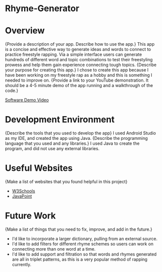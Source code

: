 # Rhyme-Generator
# Overview

{Provide a description of your app.  Describe how to use the app.}
This app is a concise and effective way to generate ideas and words to connect to practice freestyle rapping. Via a simple interface users can generate hundreds of different word and topic combinations to test their freestyling prowess and help them gain experience connecting tough topics. 
{Describe your purpose for creating this app.}
I chose to create this app because I have been working on my freestyle rap as a hobby and this is something I needed to improve on.
{Provide a link to your YouTube demonstration.  It should be a 4-5 minute demo of the app running and a walkthrough of the code.}

[Software Demo Video](https://youtu.be/YxvP-lFjnYk)

# Development Environment

{Describe the tools that you used to develop the app}
I used Android Studio as my IDE, and created the app using Java.
{Describe the programming language that you used and any libraries.}
I used Java to create the program, and did not use any external libraries.
# Useful Websites

{Make a list of websites that you found helpful in this project}
* [W3Schools](https://www.w3schools.com/)
* [JavaPoint](https://www.javatpoint.com/)

# Future Work

{Make a list of things that you need to fix, improve, and add in the future.}
* I'd like to incorporate a larger dictionary, pulling from an external source.
* I'd like to add filters for different rhyme schemes so users can work on connecting more than one word at a time.
* I'd like to add support and filtration so that words and rhymes generated are all in triplet patterns, as this is a very popular method of rapping currently.
